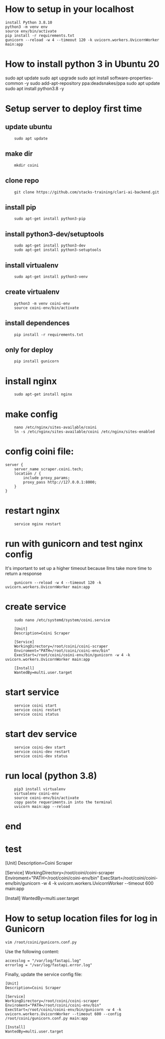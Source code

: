 # How to setup in your localhost
```
install Python 3.8.10 
python3 -m venv env
source env/bin/activate
pip install -r requirements.txt
gunicorn --reload -w 4 --timeout 120 -k uvicorn.workers.UvicornWorker main:app       
```

# How to install python 3 in Ubuntu 20
sudo apt update
sudo apt upgrade
sudo apt install software-properties-common -y
sudo add-apt-repository ppa:deadsnakes/ppa
sudo apt update
sudo apt install python3.8 -y

# Setup server to deploy first time

## update ubuntu 
```
    sudo apt update
```
    
## make dir
```
    mkdir coini
```

## clone repo
```
    git clone https://github.com/stacks-training/clari-ai-backend.git
```

## install pip
```
    sudo apt-get install python3-pip
```

## install python3-dev/setuptools
```
    sudo apt-get install python3-dev
    sudo apt-get install python3-setuptools
```

## install virtualenv
```
    sudo apt-get install python3-venv
```

## create virtualenv
```
    python3 -m venv coini-env
    source coini-env/bin/activate
```

## install dependences
```
    pip install -r requirements.txt
```
    
## only for deploy
```
    pip install gunicorn
```

# install nginx
```
    sudo apt-get install nginx
```

# make config
```
    nano /etc/nginx/sites-available/coini
    ln -s /etc/nginx/sites-available/coini /etc/nginx/sites-enabled
```

# config coini file:
```
server {
    server_name scraper.coini.tech;
    location / {
        include proxy_params;
        proxy_pass http://127.0.0.1:8000;
    }
}
```

# restart nginx 
```
    service nginx restart
```


# run with gunicorn and test nginx config 
It's important to set up a higher timeout because llms take more time to return a response
```
    gunicorn --reload -w 4 --timeout 120 -k uvicorn.workers.UvicornWorker main:app       
```


# create service 
```
    sudo nano /etc/systemd/system/coini.service
```

``` 
    [Unit]
    Description=Coini Scraper

    [Service]
    WorkingDirectory=/root/coini/coini-scraper
    Enviroment="PATH=/root/coini/coini-env/bin"
    ExecStart=/root/coini/coini-env/bin/gunicorn -w 4 -k uvicorn.workers.UvicornWorker main:app

    [Install]
    WantedBy=multi.user.target
```

    
# start service 
```
    service coini start
    service coini restart
    service coini status
```

# start dev service
```
    service coini-dev start
    service coini-dev restart
    service coini-dev status
```

# run local (python 3.8)
```
    pip3 install virtualenv
    virtualenv coini-env
    source coini-env/bin/activate
    copy paste requeriments.in into the terminal
    uvicorn main:app --reload
```
    

# end 

# test

[Unit]
Description=Coini Scraper

[Service]
WorkingDirectory=/root/coini/coini-scraper
Enviroment="PATH=/root/coini/coini-env/bin"
ExecStart=/root/coini/coini-env/bin/gunicorn -w 4 -k uvicorn.workers.UvicornWorker --timeout 600 main:app

[Install]
WantedBy=multi.user.target


# How to setup location files for log in Gunicorn
```
vim /root/coini/gunicorn.conf.py
```

Use the following content:
```
accesslog = "/var/log/fastapi.log"
errorlog = "/var/log/fastapi.error.log"
```

Finally, update the service config file:
```
[Unit]
Description=Coini Scraper

[Service]
WorkingDirectory=/root/coini/coini-scraper
Enviroment="PATH=/root/coini/coini-env/bin"
ExecStart=/root/coini/coini-env/bin/gunicorn -w 4 -k uvicorn.workers.UvicornWorker --timeout 600 --config /root/coini/gunicorn.conf.py main:app

[Install]
WantedBy=multi.user.target
```

